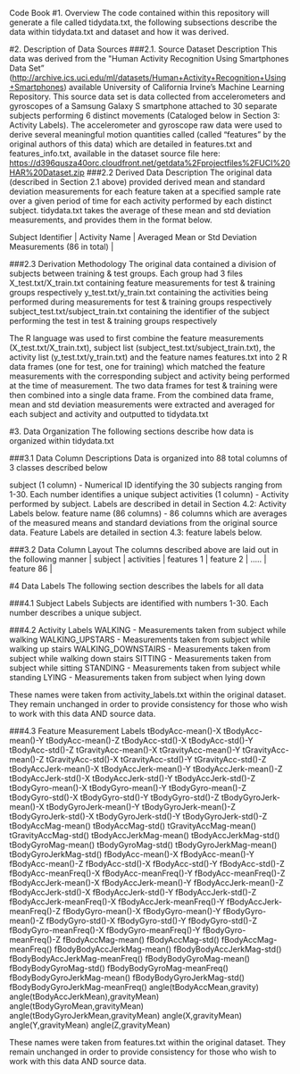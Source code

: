 Code Book
#1. Overview
The code contained within this repository will generate a file called tidydata.txt, the following subsections describe the data within tidydata.txt and dataset and how it was derived.

#2. Description of Data Sources
###2.1. Source Dataset Description
This data was derived from the "Human Activity Recognition Using Smartphones Data Set” (http://archive.ics.uci.edu/ml/datasets/Human+Activity+Recognition+Using+Smartphones) available University of California Irvine’s Machine Learning Repository.  This source data set is data collected from accelerometers and gyroscopes of a Samsung Galaxy S smartphone attached to 30 separate subjects performing 6 distinct movements (Cataloged below in Section 3: Activity Labels).  The accelerometer and gyroscope raw data were used to derive several meaningful motion quantities called (called “features” by the original authors of this data) which are detailed in features.txt and features_info.txt, available in the dataset source file here: https://d396qusza40orc.cloudfront.net/getdata%2Fprojectfiles%2FUCI%20HAR%20Dataset.zip 
###2.2  Derived Data Description
The original data (described in Section 2.1 above) provided derived mean and standard deviation measurements for each feature taken at a specified sample rate over a given period of time for each activity performed by each distinct subject.  tidydata.txt takes the average of these mean and std deviation measurements, and provides them in the format below.

Subject Identifier | Activity Name | Averaged Mean or Std Deviation Measurements (86 in total) |

###2.3 Derivation Methodology
The original data contained a division of subjects between training & test groups.  Each group had 3 files 
X_test.txt/X_train.txt containing feature measurements for test & training groups respectively
y_test.txt/y_train.txt containing the activities being performed during measurements for test & training groups respectively
subject_test.txt/subject_train.txt containing the identifier of the subject performing the test in test & training groups respectively

The R language was used to first combine the feature measurements (X_test.txt/X_train.txt), subject list (subject_test.txt/subject_train.txt), the activity list (y_test.txt/y_train.txt) and the feature names features.txt into 2 R data frames (one for test, one for training) which matched the feature measurements with the corresponding subject and activity being performed at the time of measurement.  The two data frames for test & training were then combined into a single data frame.  From the combined data frame, mean and std deviation measurements were extracted and averaged for each subject and activity and outputted to tidydata.txt

#3. Data Organization
The following sections describe how data is organized within tidydata.txt

###3.1 Data Column Descriptions
Data is organized into 88 total columns of 3 classes described below

subject (1 column) - Numerical ID identifying the 30 subjects ranging from 1-30. Each number identifies a unique subject
activities (1 column) - Activity performed by subject.  Labels are described in detail in Section 4.2: Activity Labels below.
feature name (86 columns) - 86 columns which are averages of the measured means and standard deviations from the original source data. Feature Labels are detailed in section 4.3: feature labels below.

###3.2 Data Column Layout
The columns described above are laid out in the following manner
| subject | activities | features 1 | feature 2 | ….. | feature 86 |


#4 Data Labels
The following section describes the labels for all data

###4.1 Subject Labels
Subjects are identified with numbers 1-30.  Each number describes a unique subject.

###4.2 Activity Labels
WALKING - Measurements taken from subject while walking
WALKING_UPSTARS - Measurements taken from subject while walking up stairs
WALKING_DOWNSTAIRS - Measurements taken from subject while walking down stairs
SITTING - Measurements taken from subject while sitting
STANDING - Measurements taken from subject while standing
LYING - Measurements taken from subject when lying down

These names were taken from activity_labels.txt within the original dataset.  They remain unchanged in order to provide consistency for those who wish to work with this data AND source data.

###4.3 Feature Measurement Labels
tBodyAcc-mean()-X
tBodyAcc-mean()-Y
tBodyAcc-mean()-Z
tBodyAcc-std()-X
tBodyAcc-std()-Y
tBodyAcc-std()-Z
tGravityAcc-mean()-X
tGravityAcc-mean()-Y
tGravityAcc-mean()-Z
tGravityAcc-std()-X
tGravityAcc-std()-Y
tGravityAcc-std()-Z
tBodyAccJerk-mean()-X
tBodyAccJerk-mean()-Y
tBodyAccJerk-mean()-Z
tBodyAccJerk-std()-X
tBodyAccJerk-std()-Y
tBodyAccJerk-std()-Z
tBodyGyro-mean()-X
tBodyGyro-mean()-Y
tBodyGyro-mean()-Z
tBodyGyro-std()-X
tBodyGyro-std()-Y
tBodyGyro-std()-Z
tBodyGyroJerk-mean()-X
tBodyGyroJerk-mean()-Y
tBodyGyroJerk-mean()-Z
tBodyGyroJerk-std()-X
tBodyGyroJerk-std()-Y
tBodyGyroJerk-std()-Z
tBodyAccMag-mean()
tBodyAccMag-std()
tGravityAccMag-mean()
tGravityAccMag-std()
tBodyAccJerkMag-mean()
tBodyAccJerkMag-std()
tBodyGyroMag-mean()
tBodyGyroMag-std()
tBodyGyroJerkMag-mean()
tBodyGyroJerkMag-std()
fBodyAcc-mean()-X
fBodyAcc-mean()-Y
fBodyAcc-mean()-Z
fBodyAcc-std()-X
fBodyAcc-std()-Y
fBodyAcc-std()-Z
fBodyAcc-meanFreq()-X
fBodyAcc-meanFreq()-Y
fBodyAcc-meanFreq()-Z
fBodyAccJerk-mean()-X
fBodyAccJerk-mean()-Y
fBodyAccJerk-mean()-Z
fBodyAccJerk-std()-X
fBodyAccJerk-std()-Y
fBodyAccJerk-std()-Z
fBodyAccJerk-meanFreq()-X
fBodyAccJerk-meanFreq()-Y
fBodyAccJerk-meanFreq()-Z
fBodyGyro-mean()-X
fBodyGyro-mean()-Y
fBodyGyro-mean()-Z
fBodyGyro-std()-X
fBodyGyro-std()-Y
fBodyGyro-std()-Z
fBodyGyro-meanFreq()-X
fBodyGyro-meanFreq()-Y
fBodyGyro-meanFreq()-Z
fBodyAccMag-mean()
fBodyAccMag-std()
fBodyAccMag-meanFreq()
fBodyBodyAccJerkMag-mean()
fBodyBodyAccJerkMag-std()
fBodyBodyAccJerkMag-meanFreq()
fBodyBodyGyroMag-mean()
fBodyBodyGyroMag-std()
fBodyBodyGyroMag-meanFreq()
fBodyBodyGyroJerkMag-mean()
fBodyBodyGyroJerkMag-std()
fBodyBodyGyroJerkMag-meanFreq()
angle(tBodyAccMean,gravity)
angle(tBodyAccJerkMean),gravityMean)
angle(tBodyGyroMean,gravityMean)
angle(tBodyGyroJerkMean,gravityMean)
angle(X,gravityMean)
angle(Y,gravityMean)
angle(Z,gravityMean)

These names were taken from features.txt within the original dataset.  They remain unchanged in order to provide consistency for those who wish to work with this data AND source data.
